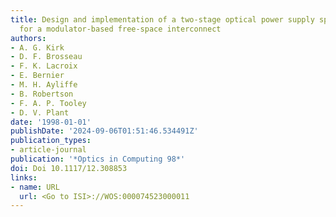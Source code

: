 ```yaml
---
title: Design and implementation of a two-stage optical power supply spot array generator
  for a modulator-based free-space interconnect
authors:
- A. G. Kirk
- D. F. Brosseau
- F. K. Lacroix
- E. Bernier
- M. H. Ayliffe
- B. Robertson
- F. A. P. Tooley
- D. V. Plant
date: '1998-01-01'
publishDate: '2024-09-06T01:51:46.534491Z'
publication_types:
- article-journal
publication: '*Optics in Computing 98*'
doi: Doi 10.1117/12.308853
links:
- name: URL
  url: <Go to ISI>://WOS:000074523000011
---
```

